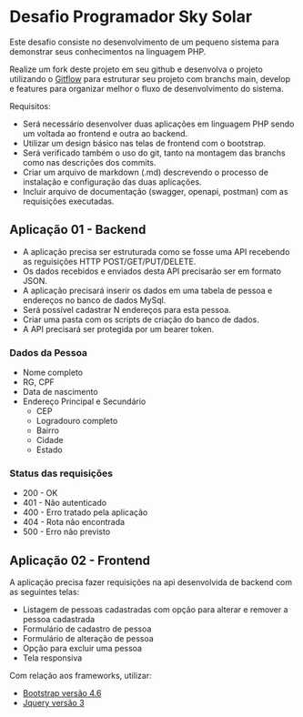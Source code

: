 # Desafio Programador Sky Solar

Este desafio consiste no desenvolvimento de um pequeno sistema para demonstrar seus conhecimentos na linguagem PHP.

Realize um fork deste projeto em seu github e desenvolva o projeto utilizando o [Gitflow](https://www.atlassian.com/br/git/tutorials/comparing-workflows/gitflow-workflow) para estruturar seu projeto com branchs main, develop e features para organizar melhor o fluxo de desenvolvimento do sistema.

Requisitos:
- Será necessário desenvolver duas aplicações em linguagem PHP sendo um voltada ao frontend e outra ao backend.
- Utilizar um design básico nas telas de frontend com o bootstrap.
- Será verificado também o uso do git, tanto na montagem das branchs como nas descrições dos commits.
- Criar um arquivo de markdown (.md) descrevendo o processo de instalação e configuração das duas aplicações.
- Incluir arquivo de documentação (swagger, openapi, postman) com as requisições executadas.

## Aplicação 01 - Backend

- A aplicação precisa ser estruturada como se fosse uma API recebendo as reguisições HTTP POST/GET/PUT/DELETE.
- Os dados recebidos e enviados desta API precisarão ser em formato JSON.  
- A aplicação precisará inserir os dados em uma tabela de pessoa e endereços no banco de dados MySql.
- Será possível cadastrar N endereços para esta pessoa.
- Criar uma pasta com os scripts de criação do banco de dados.
- A API precisará ser protegida por um bearer token.

### Dados da Pessoa
- Nome completo
- RG, CPF
- Data de nascimento
- Endereço Principal e Secundário
  - CEP
  - Logradouro completo
  - Bairro
  - Cidade
  - Estado

### Status das requisições
- 200 - OK
- 401 - Não autenticado
- 400 - Erro tratado pela aplicação
- 404 - Rota não encontrada
- 500 - Erro não previsto

## Aplicação 02 - Frontend

A aplicação precisa fazer requisições na api desenvolvida de backend com as seguintes telas:
- Listagem de pessoas cadastradas com opção para alterar e remover a pessoa cadastrada
- Formulário de cadastro de pessoa
- Formulário de alteração de pessoa
- Opção para excluir uma pessoa
- Tela responsiva

Com relação aos frameworks, utilizar:
- [Bootstrap versão 4.6](https://getbootstrap.com/docs/4.6/getting-started/introduction/)
- [Jquery versão 3](https://jquery.com/download/)
